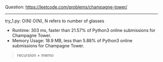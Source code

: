 Question: https://leetcode.com/problems/champagne-tower/

---

try_1.py: O(N) O(N), N refers to number of glasses

* Runtime: 303 ms, faster than 21.57% of Python3 online submissions for Champagne Tower.
* Memory Usage: 18.9 MB, less than 5.88% of Python3 online submissions for Champagne Tower.

> recursion + memo
